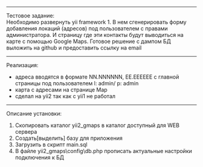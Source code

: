 -----------------------------------------  
Тестовое задание:  
Необходимо развернуть yii framework 1. В нем сгенерировать форму добавления локаций (адресов) под пользователем с правами администратора. И страницу где эти контакты будут выводиться на карте с помощью Google Maps. Готовое решение с дампом БД выложить на github и предоставить ссылку на email  
  
-----------------------------------------  
Реализация:  
- адреса вводятся в формате NN.NNNNNN, EE.EEEEEE с главной страницы под пользователем l: admin/ p: admin  
- карта с адресами на странице Map  
- сделал на yii2 так как с yii1 не работал  
  
-----------------------------------------  
Описание установки:  
1. Скопировать каталог yii2_gmaps в каталог доступный для WEB сервера  
2. Создать[выделить] базу для приложения  
3. Загрузить в скрипт main.sql  
4. В файле yii2_gmaps\config\db.php прописать актуальные настройки подключения к БД  
  